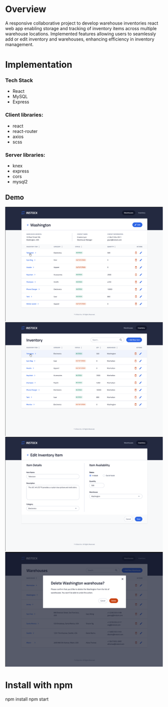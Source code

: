 # Overview

A responsive collaborative project to develop warehouse inventories react web app enabling storage and tracking of inventory items across multiple warehouse locations. Implemented features allowing users to seamlessly add or edit inventory and warehouses, enhancing efficiency in inventory management.

# Implementation
### Tech Stack
- React
- MySQL
- Express
### Client libraries:
- react
- react-router
- axios
- scss

### Server libraries:
- knex
- express
- cors
- mysql2

## Demo
![warehouse-page](./public/images/instock.png)
![inventory-page](./public/images/instock2.png)
![edit/add-page](./public/images/instock3.png)
![delete-popup](./public/images/instock4.png)

# Install with npm
npm install
npm start